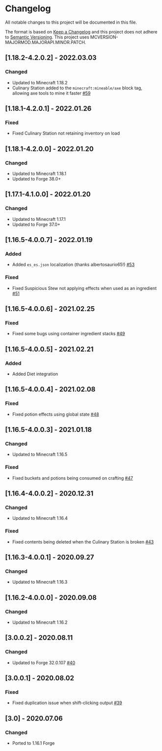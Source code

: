 # Changelog
All notable changes to this project will be documented in this file.

The format is based on [Keep a Changelog](http://keepachangelog.com/en/1.0.0/) and this project does not adhere to [Semantic Versioning](http://semver.org/spec/v2.0.0.html).
This project uses MCVERSION-MAJORMOD.MAJORAPI.MINOR.PATCH.

## [1.18.2-4.2.0.2] - 2022.03.03
### Changed
- Updated to Minecraft 1.18.2
- Culinary Station added to the `minecraft:mineable/axe` block tag, allowing axe tools to mine it faster [#59](https://github.com/TheIllusiveC4/CulinaryConstruct/issues/59)

## [1.18.1-4.2.0.1] - 2022.01.26
### Fixed
- Fixed Culinary Station not retaining inventory on load

## [1.18.1-4.2.0.0] - 2022.01.20
### Changed
- Updated to Minecraft 1.18.1
- Updated to Forge 38.0+

## [1.17.1-4.1.0.0] - 2022.01.20
### Changed
- Updated to Minecraft 1.17.1
- Updated to Forge 37.0+

## [1.16.5-4.0.0.7] - 2022.01.19
### Added
- Added `es_es.json` localization (thanks albertosaurio65!) [#53](https://github.com/TheIllusiveC4/CulinaryConstruct/pull/53)
### Fixed
- Fixed Suspicious Stew not applying effects when used as an ingredient [#51](https://github.com/TheIllusiveC4/CulinaryConstruct/issues/51)

## [1.16.5-4.0.0.6] - 2021.02.25
### Fixed
- Fixed some bugs using container ingredient stacks [#49](https://github.com/TheIllusiveC4/CulinaryConstruct/issues/49)

## [1.16.5-4.0.0.5] - 2021.02.21
### Added
- Added Diet integration

## [1.16.5-4.0.0.4] - 2021.02.08
### Fixed
- Fixed potion effects using global state [#48](https://github.com/TheIllusiveC4/CulinaryConstruct/issues/48)

## [1.16.5-4.0.0.3] - 2021.01.18
### Changed
- Updated to Minecraft 1.16.5
### Fixed
- Fixed buckets and potions being consumed on crafting [#47](https://github.com/TheIllusiveC4/CulinaryConstruct/issues/47)

## [1.16.4-4.0.0.2] - 2020.12.31
### Changed
- Updated to Minecraft 1.16.4
### Fixed
- Fixed contents being deleted when the Culinary Station is broken [#43](https://github.com/TheIllusiveC4/CulinaryConstruct/issues/43)

## [1.16.3-4.0.0.1] - 2020.09.27
### Changed
- Updated to Minecraft 1.16.3

## [1.16.2-4.0.0.0] - 2020.09.08
### Changed
- Updated to Minecraft 1.16.2

## [3.0.0.2] - 2020.08.11
### Changed
- Updated to Forge 32.0.107 [#40](https://github.com/TheIllusiveC4/CulinaryConstruct/pull/40)

## [3.0.0.1] - 2020.08.02
### Fixed
- Fixed duplication issue when shift-clicking output [#39](https://github.com/TheIllusiveC4/CulinaryConstruct/issues/39)

## [3.0] - 2020.07.06
### Changed
- Ported to 1.16.1 Forge